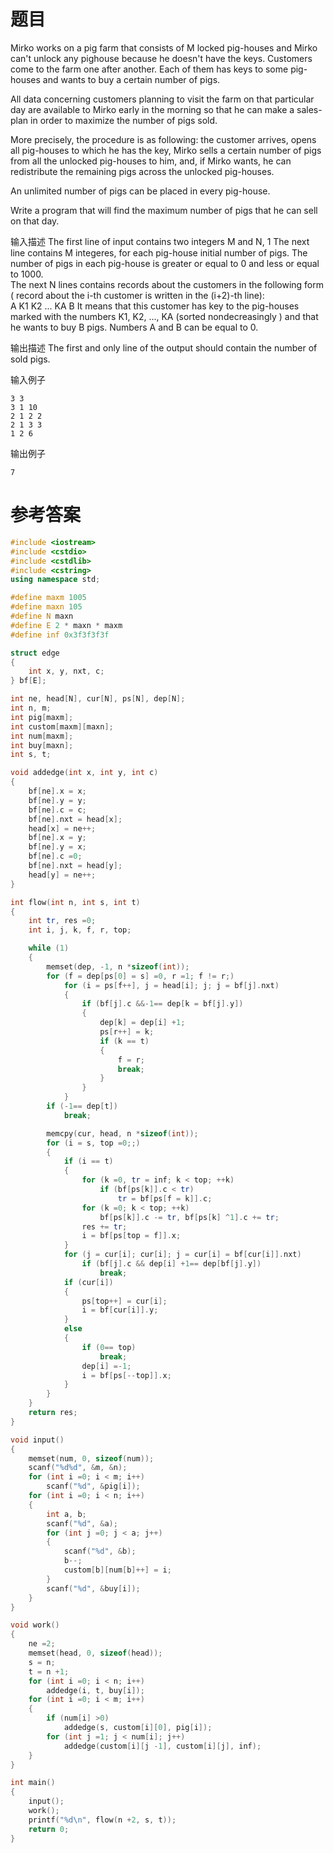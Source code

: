 # 题目
Mirko works on a pig farm that consists of M locked pig-houses and Mirko can't unlock any pighouse because he doesn't have the keys. Customers come to the farm one after another. Each of them has keys to some pig-houses and wants to buy a certain number of pigs.

All data concerning customers planning to visit the farm on that particular day are available to Mirko early in the morning so that he can make a sales-plan in order to maximize the number of pigs sold.

More precisely, the procedure is as following: the customer arrives, opens all pig-houses to which he has the key, Mirko sells a certain number of pigs from all the unlocked pig-houses to him, and, if Mirko wants, he can redistribute the remaining pigs across the unlocked pig-houses.

An unlimited number of pigs can be placed in every pig-house.

Write a program that will find the maximum number of pigs that he can sell on that day.

输入描述
The first line of input contains two integers M and N, 1 The next line contains M integeres, for each pig-house initial number of pigs. The number of pigs in each pig-house is greater or equal to 0 and less or equal to 1000.<br>
The next N lines contains records about the customers in the following form ( record about the i-th customer is written in the (i+2)-th line):<br>
A K1 K2 ... KA B It means that this customer has key to the pig-houses marked with the numbers K1, K2, ..., KA (sorted nondecreasingly ) and that he wants to buy B pigs. Numbers A and B can be equal to 0.

输出描述
The first and only line of the output should contain the number of sold pigs.

输入例子
```
3 3
3 1 10
2 1 2 2
2 1 3 3
1 2 6
```
输出例子
```
7
```
# 参考答案
```c++
#include <iostream>
#include <cstdio>
#include <cstdlib>
#include <cstring>
using namespace std;

#define maxm 1005
#define maxn 105
#define N maxn
#define E 2 * maxn * maxm
#define inf 0x3f3f3f3f

struct edge
{
    int x, y, nxt, c;
} bf[E];

int ne, head[N], cur[N], ps[N], dep[N];
int n, m;
int pig[maxm];
int custom[maxm][maxn];
int num[maxm];
int buy[maxn];
int s, t;

void addedge(int x, int y, int c)
{
    bf[ne].x = x;
    bf[ne].y = y;
    bf[ne].c = c;
    bf[ne].nxt = head[x];
    head[x] = ne++;
    bf[ne].x = y;
    bf[ne].y = x;
    bf[ne].c =0;
    bf[ne].nxt = head[y];
    head[y] = ne++;
}

int flow(int n, int s, int t)
{
    int tr, res =0;
    int i, j, k, f, r, top;

    while (1)
    {
        memset(dep, -1, n *sizeof(int));
        for (f = dep[ps[0] = s] =0, r =1; f != r;)
            for (i = ps[f++], j = head[i]; j; j = bf[j].nxt)
            {
                if (bf[j].c &&-1== dep[k = bf[j].y])
                {
                    dep[k] = dep[i] +1;
                    ps[r++] = k;
                    if (k == t)
                    {
                        f = r;
                        break;
                    }
                }
            }
        if (-1== dep[t])
            break;

        memcpy(cur, head, n *sizeof(int));
        for (i = s, top =0;;)
        {
            if (i == t)
            {
                for (k =0, tr = inf; k < top; ++k)
                    if (bf[ps[k]].c < tr)
                        tr = bf[ps[f = k]].c;
                for (k =0; k < top; ++k)
                    bf[ps[k]].c -= tr, bf[ps[k] ^1].c += tr;
                res += tr;
                i = bf[ps[top = f]].x;
            }
            for (j = cur[i]; cur[i]; j = cur[i] = bf[cur[i]].nxt)
                if (bf[j].c && dep[i] +1== dep[bf[j].y])
                    break;
            if (cur[i])
            {
                ps[top++] = cur[i];
                i = bf[cur[i]].y;
            }
            else
            {
                if (0== top)
                    break;
                dep[i] =-1;
                i = bf[ps[--top]].x;
            }
        }
    }
    return res;
}

void input()
{
    memset(num, 0, sizeof(num));
    scanf("%d%d", &m, &n);
    for (int i =0; i < m; i++)
        scanf("%d", &pig[i]);
    for (int i =0; i < n; i++)
    {
        int a, b;
        scanf("%d", &a);
        for (int j =0; j < a; j++)
        {
            scanf("%d", &b);
            b--;
            custom[b][num[b]++] = i;
        }
        scanf("%d", &buy[i]);
    }
}

void work()
{
    ne =2;
    memset(head, 0, sizeof(head));
    s = n;
    t = n +1;
    for (int i =0; i < n; i++)
        addedge(i, t, buy[i]);
    for (int i =0; i < m; i++)
    {
        if (num[i] >0)
            addedge(s, custom[i][0], pig[i]);
        for (int j =1; j < num[i]; j++)
            addedge(custom[i][j -1], custom[i][j], inf);
    }
}

int main()
{
    input();
    work();
    printf("%d\n", flow(n +2, s, t));
    return 0;
}
